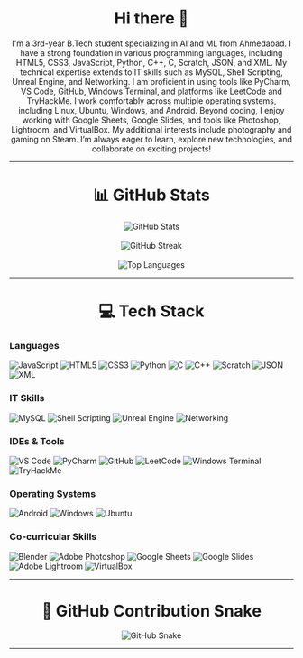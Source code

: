 <h1 align="center">Hi there 👋</h1>
<p align="center">
  I'm a 3rd-year B.Tech student specializing in AI and ML from Ahmedabad. I have a strong foundation in various programming languages, including HTML5, CSS3, JavaScript, Python, C++, C, Scratch, JSON, and XML. My technical expertise extends to IT skills such as MySQL, Shell Scripting, Unreal Engine, and Networking. I am proficient in using tools like PyCharm, VS Code, GitHub, Windows Terminal, and platforms like LeetCode and TryHackMe. I work comfortably across multiple operating systems, including Linux, Ubuntu, Windows, and Android. Beyond coding, I enjoy working with Google Sheets, Google Slides, and tools like Photoshop, Lightroom, and VirtualBox. My additional interests include photography and gaming on Steam. I’m always eager to learn, explore new technologies, and collaborate on exciting projects!
</p>

---

<h1 align="center">📊 GitHub Stats</h1>

<div align="center">
  <img src="https://github-readme-stats.vercel.app/api?username=VishveshSharma2005&show_icons=true&bg_color=0D1117&text_color=ffffff&rank_icon=github&count_private=true" alt="GitHub Stats" />
  <br><br>
  <img src="https://github-readme-streak-stats.herokuapp.com?user=VishveshSharma2005&theme=github-dark-blue&hide_border=true" alt="GitHub Streak" />
  <br><br>
  <img src="https://github-readme-stats.vercel.app/api/top-langs/?username=VishveshSharma2005&layout=compact&bg_color=0D1117&text_color=ffffff&langs_count=10" alt="Top Languages" />
</div>

---

<h1 align="center">💻 Tech Stack</h1>

<h3 align="left">Languages</h3>
<div align="left">
  <img src="https://img.shields.io/badge/JavaScript-F7DF1E?style=for-the-badge&logo=javascript&logoColor=black" alt="JavaScript" />
  <img src="https://img.shields.io/badge/HTML5-E34F26?style=for-the-badge&logo=html5&logoColor=white" alt="HTML5" />
  <img src="https://img.shields.io/badge/CSS3-1572B6?style=for-the-badge&logo=css3&logoColor=white" alt="CSS3" />
  <img src="https://img.shields.io/badge/Python-3776AB?style=for-the-badge&logo=python&logoColor=white" alt="Python" />
  <img src="https://img.shields.io/badge/C-A8B9CC?style=for-the-badge&logo=c&logoColor=white" alt="C" />
  <img src="https://img.shields.io/badge/C++-00599C?style=for-the-badge&logo=cplusplus&logoColor=white" alt="C++" />
  <img src="https://img.shields.io/badge/Scratch-4D97FF?style=for-the-badge&logo=scratch&logoColor=white" alt="Scratch" />
  <img src="https://img.shields.io/badge/JSON-000000?style=for-the-badge&logo=json&logoColor=white" alt="JSON" />
  <img src="https://img.shields.io/badge/XML-FF6600?style=for-the-badge&logo=xml&logoColor=white" alt="XML" />
</div>

<h3 align="left">IT Skills</h3>
<div align="left">
  <img src="https://img.shields.io/badge/MySQL-4479A1?style=for-the-badge&logo=mysql&logoColor=white" alt="MySQL" />
  <img src="https://img.shields.io/badge/Shell_Scripting-4EAA25?style=for-the-badge&logo=gnu-bash&logoColor=white" alt="Shell Scripting" />
  <img src="https://img.shields.io/badge/Unreal%20Engine-0E1128?style=for-the-badge&logo=unreal-engine&logoColor=white" alt="Unreal Engine" />
  <img src="https://img.shields.io/badge/Networking-0078D7?style=for-the-badge&logo=network&logoColor=white" alt="Networking" />
</div>

<h3 align="left">IDEs & Tools</h3>
<div align="left">
  <img src="https://img.shields.io/badge/VS%20Code-007ACC?style=for-the-badge&logo=visual-studio-code&logoColor=white" alt="VS Code" />
  <img src="https://img.shields.io/badge/PyCharm-000000.svg?&style=for-the-badge&logo=PyCharm&logoColor=white" alt="PyCharm" />
  <img src="https://img.shields.io/badge/GitHub-181717?style=for-the-badge&logo=github&logoColor=white" alt="GitHub" />
  <img src="https://img.shields.io/badge/LeetCode-FFA116?style=for-the-badge&logo=leetcode&logoColor=white" alt="LeetCode" />
  <img src="https://img.shields.io/badge/Windows%20Terminal-4D4D4D?style=for-the-badge&logo=windows-terminal&logoColor=white" alt="Windows Terminal" />
  <img src="https://img.shields.io/badge/TryHackMe-2E2E2E?style=for-the-badge&logo=tryhackme&logoColor=white" alt="TryHackMe" />
</div>

<h3 align="left">Operating Systems</h3>
<div align="left">
  <img src="https://img.shields.io/badge/Android-3DDC84?style=for-the-badge&logo=android&logoColor=white" alt="Android" />
  <img src="https://img.shields.io/badge/Windows-0078D6?style=for-the-badge&logo=windows&logoColor=white" alt="Windows" />
  <img src="https://img.shields.io/badge/Ubuntu-E95420?style=for-the-badge&logo=ubuntu&logoColor=white" alt="Ubuntu" />
</div>

<h3 align="left">Co-curricular Skills</h3>
<div align="left">
  <img src="https://img.shields.io/badge/Blender-F5792A?style=for-the-badge&logo=blender&logoColor=white" alt="Blender" />
  <img src="https://img.shields.io/badge/Adobe%20Photoshop-31A8FF?style=for-the-badge&logo=Adobe%20Photoshop&logoColor=black" alt="Adobe Photoshop" />
  <img src="https://img.shields.io/badge/Google%20Sheets-0F9D58?style=for-the-badge&logo=google-sheets&logoColor=white" alt="Google Sheets" />
  <img src="https://img.shields.io/badge/Google%20Slides-F4B400?style=for-the-badge&logo=google-slides&logoColor=white" alt="Google Slides" />
  <img src="https://img.shields.io/badge/Adobe%20Lightroom-31A8FF?style=for-the-badge&logo=Adobe%20Lightroom&logoColor=white" alt="Adobe Lightroom" />
  <img src="https://img.shields.io/badge/VirtualBox-183A61?style=for-the-badge&logo=virtualbox&logoColor=white" alt="VirtualBox" />
</div>

---

<h1 align="center">🐍 GitHub Contribution Snake</h1>

<div align="center">
  <img src="https://github.com/VishveshSharma2005/VishveshSharma2005/blob/output/github-snake-dark.svg" alt="GitHub Snake" />
</div>

---

<!---
VishveshSharma2005/VishveshSharma2005 is a ✨ special ✨ repository because its `README.md` (this file) appears on your GitHub profile.
You can click the Preview link to take a look at your changes.
--->
